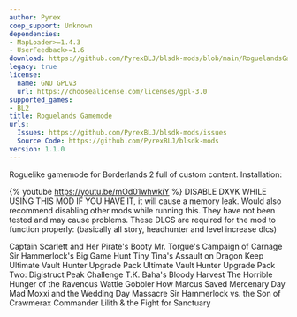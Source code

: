 ```yaml
---
author: Pyrex
coop_support: Unknown
dependencies:
- MapLoader>=1.4.3
- UserFeedback>=1.6
download: https://github.com/PyrexBLJ/blsdk-mods/blob/main/RoguelandsGamemode/RoguelandsGamemode.zip
legacy: true
license:
  name: GNU GPLv3
  url: https://choosealicense.com/licenses/gpl-3.0
supported_games:
- BL2
title: Roguelands Gamemode
urls:
  Issues: https://github.com/PyrexBLJ/blsdk-mods/issues
  Source Code: https://github.com/PyrexBLJ/blsdk-mods
version: 1.1.0
---
```

Roguelike gamemode for Borderlands 2 full of custom content. Installation: 

{% youtube https://youtu.be/mOd01whwkiY %} 
DISABLE DXVK WHILE USING THIS MOD IF YOU HAVE IT, it will cause a memory leak.
Would also recommend disabling other mods while running this. They have not been tested and may cause problems.
These DLCS are required for the mod to function properly: (basically all story, headhunter and level increase dlcs)

Captain Scarlett and Her Pirate's Booty
Mr. Torgue's Campaign of Carnage
Sir Hammerlock's Big Game Hunt
Tiny Tina's Assault on Dragon Keep
Ultimate Vault Hunter Upgrade Pack
Ultimate Vault Hunter Upgrade Pack Two: Digistruct Peak Challenge
T.K. Baha's Bloody Harvest
The Horrible Hunger of the Ravenous Wattle Gobbler
How Marcus Saved Mercenary Day
Mad Moxxi and the Wedding Day Massacre
Sir Hammerlock vs. the Son of Crawmerax
Commander Lilith &amp; the Fight for Sanctuary